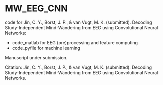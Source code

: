 # MW_EEG_CNN
code for Jin, C. Y., Borst, J. P., & van Vugt, M. K. (submitted). Decoding Study-Independent Mind-Wandering from EEG using Convolutional Neural Networks:
 - code_matlab for EEG (pre)processing and feature computing
 - code_pyfile for machine learning 

Manuscript under submission.

Citation:
Jin, C. Y., Borst, J. P., & van Vugt, M. K. (submitted). Decoding Study-Independent Mind-Wandering from EEG using Convolutional Neural Networks. 
